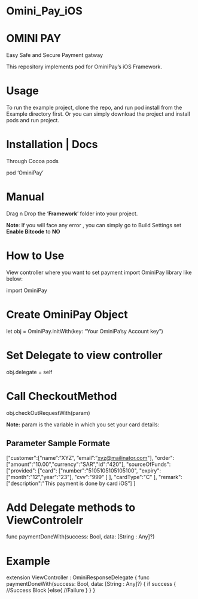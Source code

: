 # Omini_Pay_iOS

# OMINI PAY
Easy Safe and Secure Payment gatway 

This repository implements pod for OminiPay’s iOS Framework.

# Usage
To run the example project, clone the repo, and run pod install from the Example directory first. Or you can simply download the project and install pods and run project.

# Installation | Docs
Through  Cocoa pods

pod ‘OminiPay’

# Manual

Drag n Drop the  ‘**Framework**’  folder into your project.

**Note**: If you will face any error , you can simply go to  Build Settings set **Enable Bitcode** to **NO**


# How to Use

View controller where you want to set payment import OminiPay library like below:

import OminiPay

# Create OminiPay Object

let obj = OminiPay.initWith(key: “Your OminiPa’sy Account key”)

# Set Delegate to view controller

obj.delegate = self

# Call CheckoutMethod

 obj.checkOutRequestWith(param)

**Note:** param is the variable in which you set your card details:

## Parameter Sample Formate

["customer":["name”:”XYZ”, ”email”:”xyz@mailinator.com"],
         "order":["amount":"10.00","currency":"SAR","id":"420"],
         "sourceOfFunds":["provided":
                            ["card":
                                ["number":"5105105105105100",
                                 "expiry":["month":"12","year":"23"],
                                 "cvv":"999"
                                ]
                            ],
                          "cardType":"C"
         ],
         "remark":["description":"This payment is done by card iOS”]
        ]

# Add Delegate methods to ViewControlelr

 func paymentDoneWith(success: Bool, data: [String : Any]?)

# Example

extension ViewController : OminiResponseDelegate {
    func paymentDoneWith(success: Bool, data: [String : Any]?) {
        if success {
               //Success Block
        }else{
		//Failure
        }
    }
}



